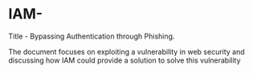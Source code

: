# IAM-
Title - Bypassing Authentication through Phishing.

The document focuses on exploiting a vulnerability in web security and discussing how IAM could provide a solution to solve this vulnerability
